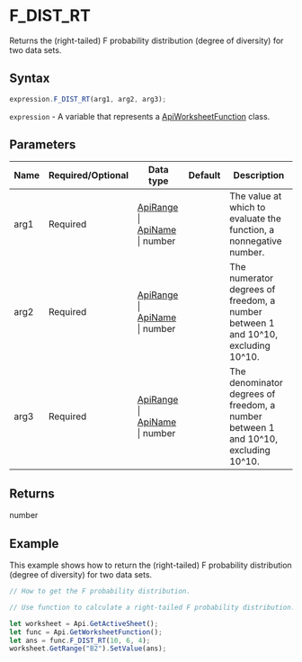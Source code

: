 # F_DIST_RT

Returns the (right-tailed) F probability distribution (degree of diversity) for two data sets.

## Syntax

```javascript
expression.F_DIST_RT(arg1, arg2, arg3);
```

`expression` - A variable that represents a [ApiWorksheetFunction](../ApiWorksheetFunction.md) class.

## Parameters

| **Name** | **Required/Optional** | **Data type** | **Default** | **Description** |
| ------------- | ------------- | ------------- | ------------- | ------------- |
| arg1 | Required | [ApiRange](../../ApiRange/ApiRange.md) \| [ApiName](../../ApiName/ApiName.md) \| number |  | The value at which to evaluate the function, a nonnegative number. |
| arg2 | Required | [ApiRange](../../ApiRange/ApiRange.md) \| [ApiName](../../ApiName/ApiName.md) \| number |  | The numerator degrees of freedom, a number between 1 and 10^10, excluding 10^10. |
| arg3 | Required | [ApiRange](../../ApiRange/ApiRange.md) \| [ApiName](../../ApiName/ApiName.md) \| number |  | The denominator degrees of freedom, a number between 1 and 10^10, excluding 10^10. |

## Returns

number

## Example

This example shows how to return the (right-tailed) F probability distribution (degree of diversity) for two data sets.

```javascript editor-xlsx
// How to get the F probability distribution.

// Use function to calculate a right-tailed F probability distribution.

let worksheet = Api.GetActiveSheet();
let func = Api.GetWorksheetFunction();
let ans = func.F_DIST_RT(10, 6, 4);
worksheet.GetRange("B2").SetValue(ans);
```
